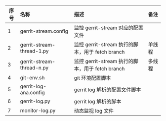 | 序号 | 名称 | 描述 | 备注 |
|--|:--|:--|:--|
| 1 | gerrit-stream.config | 监控 gerrit-stream 对应的配置文件 | |
| 2 | gerrit-stream-thread-1.py | 监控 gerrit-stream 执行的脚本，用于 fetch branch | 单线程 |
| 3 | gerrit-stream-thread-n.py | 监控 gerrit-stream 执行的脚本，用于 fetch branch | 多线程 |
| 4 | git-env.sh | git 环境配置脚本 |  |
| 5 | gerrit-log-ana.config | gerrit log 解析的配置文件脚本 |  |
| 6 | gerrit-log.py | gerrit log 解析的脚本 |  |
| 7 | monitor-log.py | 动态监视 log 文件 |  |
